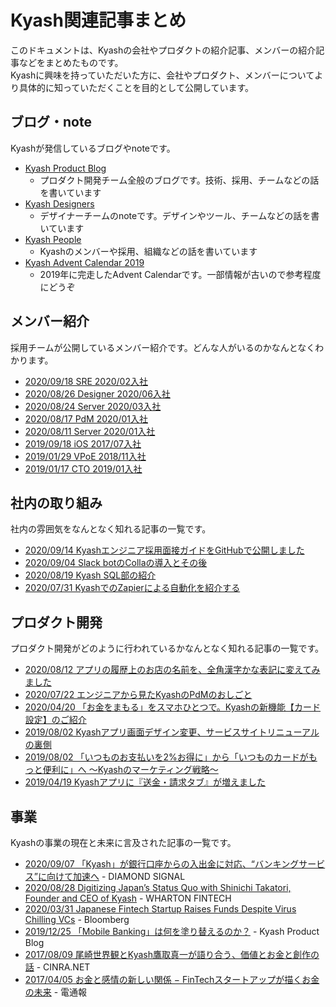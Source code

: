 # Kyash関連記事まとめ

このドキュメントは、Kyashの会社やプロダクトの紹介記事、メンバーの紹介記事などをまとめたものです。  
Kyashに興味を持っていただいた方に、会社やプロダクト、メンバーについてより具体的に知っていただくことを目的として公開しています。

## ブログ・note

Kyashが発信しているブログやnoteです。

- [Kyash Product Blog](https://blog.kyash.co/)
  - プロダクト開発チーム全般のブログです。技術、採用、チームなどの話を書いています
- [Kyash Designers](https://note.com/kyash_designers)
  - デザイナーチームのnoteです。デザインやツール、チームなどの話を書いています
- [Kyash People](https://note.com/kyashrecruit_jp)
  - Kyashのメンバーや採用、組織などの話を書いています
- [Kyash Advent Calendar 2019](https://adventar.org/calendars/4359)
  - 2019年に完走したAdvent Calendarです。一部情報が古いので参考程度にどうぞ

## メンバー紹介

採用チームが公開しているメンバー紹介です。どんな人がいるのかなんとなくわかります。

- [2020/09/18 SRE 2020/02入社](https://note.com/kyashrecruit_jp/n/nc2ddf67986b0)
- [2020/08/26 Designer 2020/06入社](https://note.com/kyashrecruit_jp/n/n3f2a56794422)
- [2020/08/24 Server 2020/03入社](https://note.com/kyashrecruit_jp/n/nbc84dff5fc76)
- [2020/08/17 PdM 2020/01入社](https://note.com/kyashrecruit_jp/n/nc382be8e4232)
- [2020/08/11 Server 2020/01入社](https://note.com/kyashrecruit_jp/n/n8f4e3456fd38)
- [2019/09/18 iOS 2017/07入社](https://blog.kyash.co/entry/2019/09/18/183034)
- [2019/01/29 VPoE 2018/11入社](https://blog.kyash.co/entry/2019/01/29/185643)
- [2019/01/17 CTO 2019/01入社](https://blog.kyash.co/entry/2019/01/17/162724)

## 社内の取り組み

社内の雰囲気をなんとなく知れる記事の一覧です。

- [2020/09/14 Kyashエンジニア採用面接ガイドをGitHubで公開しました](https://blog.kyash.co/entry/2020/09/14/101804)
- [2020/09/04 Slack botのCollaの導入とその後](https://note.com/kyashrecruit_jp/n/n85375e69ef41)
- [2020/08/19 Kyash SQL部の紹介](https://blog.kyash.co/entry/2020/08/19/113800)
- [2020/07/31 KyashでのZapierによる自動化を紹介する](https://blog.kyash.co/entry/2020/07/31/111410)

## プロダクト開発

プロダクト開発がどのように行われているかなんとなく知れる記事の一覧です。

- [2020/08/12 アプリの履歴上のお店の名前を、全角漢字かな表記に変えてみました](https://blog.kyash.co/entry/2020/08/12/092539)
- [2020/07/22 エンジニアから見たKyashのPdMのおしごと](https://speakerdeck.com/konifar/an-engineers-perspective-for-pdm-roles-in-kyash)
- [2020/04/20 「お金をまもる」をスマホひとつで。Kyashの新機能【カード設定】のご紹介](https://blog.kyash.co/entry/2020/04/20/142916)
- [2019/08/02 Kyashアプリ画面デザイン変更、サービスサイトリニューアルの裏側](https://blog.kyash.co/entry/2019/08/02/111013)
- [2019/08/02 「いつものお支払いを2%お得に」から「いつものカードがもっと便利に」へ 〜Kyashのマーケティング戦略〜](https://blog.kyash.co/entry/2019/08/02/110017)
- [2019/04/19 Kyashアプリに『送金・請求タブ』が増えました](https://blog.kyash.co/entry/2019/04/19/225032)

## 事業

Kyashの事業の現在と未来に言及された記事の一覧です。

- [2020/09/07 「Kyash」が銀行口座からの入出金に対応、“バンキングサービス”に向けて加速へ](https://signal.diamond.jp/articles/-/267) - DIAMOND SIGNAL
- [2020/08/28 Digitizing Japan’s Status Quo with Shinichi Takatori, Founder and CEO of Kyash](https://medium.com/wharton-fintech/digitizing-japans-status-quo-with-is-shinichi-takatori-founder-and-ceo-of-kyash-c91bd3cdfbfd) - WHARTON FINTECH
- [2020/03/31 Japanese Fintech Startup Raises Funds Despite Virus Chilling VCs](https://www.bloomberg.com/news/articles/2020-03-30/japanese-fintech-startup-raises-funds-despite-virus-chilling-vcs) - Bloomberg
- [2019/12/25 「Mobile Banking」は何を塗り替えるのか？](https://blog.kyash.co/entry/2019/12/25/214301) - Kyash Product Blog
- [2017/08/09 尾崎世界観とKyash鷹取真一が語り合う、価値とお金と創作の話](https://www.cinra.net/interview/201708-kyashozaki) - CINRA.NET
- [2017/04/05 お金と感情の新しい関係 − FinTechスタートアップが描くお金の未来](https://dentsu-ho.com/articles/5033) - 電通報
